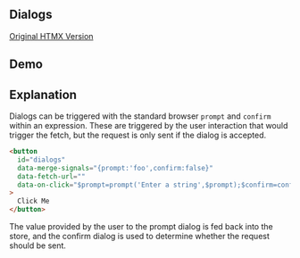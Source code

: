## Dialogs

[Original HTMX Version](https://htmx.org/examples/dialogs/)

## Demo

<div
    id="dialogs"
    data-on-load="@get('/examples/dialogs_browser/data')"
>
</div>

## Explanation

Dialogs can be triggered with the standard browser `prompt` and `confirm` within an expression. These are triggered by the user interaction that would trigger the fetch, but the request is only sent if the dialog is accepted.

```html
<button
  id="dialogs"
  data-merge-signals="{prompt:'foo',confirm:false}"
  data-fetch-url=""
  data-on-click="$prompt=prompt('Enter a string',$prompt);$confirm=confirm('Are you sure?');$confirm && @get('/examples/dialogs___browser/sure')"
>
  Click Me
</button>
```

The value provided by the user to the prompt dialog is fed back into the store, and the confirm dialog is used to determine whether the request should be sent.
